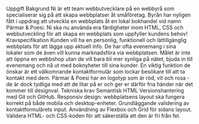 Uppgift
Bakgrund
Ni är ett team webbutvecklare på en webbyrå som specialiserar sig på att skapa webbplatser åt småföretag. Byrån har nyligen fått i uppdrag att utveckla en webbplats åt en lokal bokhandel vid namn Pärmar & Poesi. 
Ni ska nu använda era färdigheter inom HTML, CSS och webbutveckling för att skapa en webbplats som uppfyller kundens behov!
Kravspecifikation
Kunden vill ha en personlig, funktionell och lättillgänglig webbplats för att lägga upp aktuell info. De har ofta evenemang i sina lokaler som de även vill kunna marknadsföra via webbplatsen. 
Målet är inte att öppna en webbshop utan de vill bara bli mer synliga på nätet, bjuda in till evenemang och nå ut med boknyheter till sina kunder. 
En viktig funktion de önskar är ett välkomnande kontaktformulär som lockar besökare till att ta kontakt med dem. 
Pärmar & Poesi har en logotyp som är röd, vit och rosa - de är dock tydliga med att de litar på er och ger er därför fria händer när det kommer till designval. 
Tekniska krav
Semantisk HTML
Versionshantering med Git och GitHub. 
Responsiv design: webbplatsens layout ska fungera korrekt på både mobila och desktop-enheter.
Grundläggande validering av kontaktformulärets input. 
Användning av Flexbox och Grid för sidans layout. 
Validera HTML- och CSS-koden för att säkerställa att den är fri från fel.
